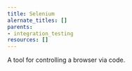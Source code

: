 ```yaml
---
title: Selenium
alernate_titles: []
parents:
- integration_testing
resources: []
---
```


A tool for controlling a browser via code.
